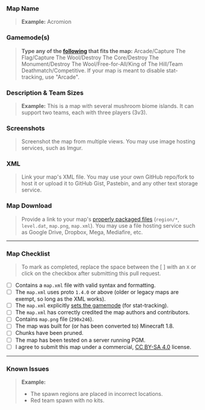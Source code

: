 ### Map Name
> **Example:** Acromion

### Gamemode(s)
> **Type any of the [following](https://pgm.dev/docs/modules/general/main#map-gamemode) that fits the map:** Arcade/Capture The Flag/Capture The Wool/Destroy The Core/Destroy The Monument/Destroy The Wool/Free-for-All/King of The Hill/Team Deathmatch/Competitive. If your map is meant to disable stat-tracking, use "Arcade".

### Description & Team Sizes
> **Example:** This is a map with several mushroom biome islands. It can support two teams, each with three players (3v3).

### Screenshots
> Screenshot the map from multiple views. You may use image hosting services, such as Imgur.

### XML
> Link your map's XML file. You may use your own GitHub repo/fork to host it or upload it to GitHub Gist, Pastebin, and any other text storage service.

### Map Download
> Provide a link to your map's [properly packaged files](https://pgm.dev/docs/guides/packaging/compiling-and-releasing) (`region/*`, `level.dat`, `map.png`, `map.xml`). You may use a file hosting service such as Google Drive, Dropbox, Mega, Mediafire, etc.
---

### Map Checklist
>To mark as completed, replace the space between the [ ] with an `X` or click on the checkbox after submitting this pull request.
- [ ] Contains a `map.xml` file with valid syntax and formatting.
- [ ] The `map.xml` uses proto `1.4.0` or above (older or legacy maps are exempt, so long as the XML works).
- [ ] The `map.xml` explicitly [sets the gamemode](https://pgm.dev/docs/modules/general/main#map-gamemode) (for stat-tracking).
- [ ] The `map.xml` has correctly credited the map authors and contributors.
- [ ] Contains `map.png` file (`290x246`).
- [ ] The map was built for (or has been converted to) Minecraft 1.8.
- [ ] Chunks have been pruned.
- [ ] The map has been tested on a server running PGM.
- [ ] I agree to submit this map under a commercial, [CC BY-SA 4.0](https://creativecommons.org/licenses/by-sa/4.0/) license.

---

### Known Issues
>**Example:**
> - The spawn regions are placed in incorrect locations.
> - Red team spawn with no kits. 
